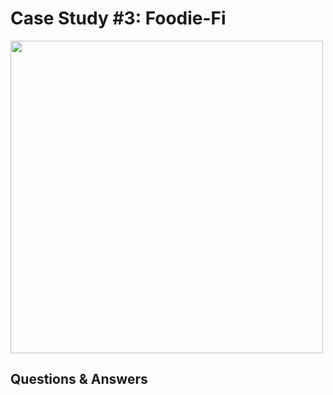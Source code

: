 # Case Study #3: Foodie-Fi

<img src="https://8weeksqlchallenge.com/images/case-study-designs/3.png" width="500" height="500">

## Questions & Answers

